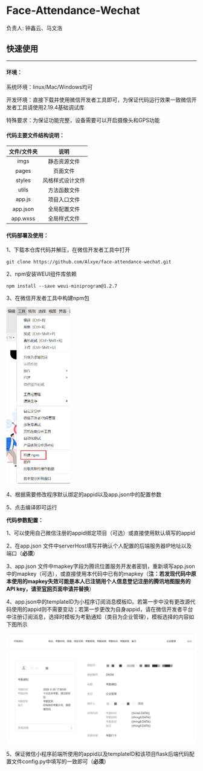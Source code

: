 # Face-Attendance-Wechat

负责人: 钟鑫云、马文浩



## **快速使用**

------

#### **环境：**

系统环境：linux/Mac/Windows均可

开发环境：直接下载并使用微信开发者工具即可，为保证代码运行效果一致微信开发者工具请使用2.19.4基础调试库

特殊要求：为保证功能完整，设备需要可以开启摄像头和GPS功能



#### **代码主要文件结构说明：**

| 文件/文件夹 |       说明       |
| :---------: | :--------------: |
|    imgs     |   静态资源文件   |
|    pages    |     页面文件     |
|   styles    | 风格样式设计文件 |
|    utils    |   方法函数文件   |
|   app.js    |   项目入口文件   |
|  app.json   |   全局配置文件   |
|  app.wxss   |   全局样式文件   |



#### **代码部署及使用：**

1、下载本仓库代码并解压，在微信开发者工具中打开

```
git clone https://github.com/Alxye/face-attendance-wechat.git
```

2、npm安装WEUI组件库依赖

```
npm install --save weui-miniprogram@1.2.7
```

3、在微信开发者工具中构建npm包

<img src="imgs\fig1.jpg" style="zoom:50%;" />

4、根据需要修改程序默认绑定的appid以及app.json中的配置参数

5、点击编译即可运行



**代码参数配置：**

1、可以使用自己微信注册的appid绑定项目（可选）或直接使用默认填写的appid

2、在app.json 文件中serverHost填写并确认个人配置的后端服务器IP地址以及端口（**必须**）

3、app.json 文件中mapkey字段为腾讯位置服务开发者密钥，重新填写app.json中的mapkey（可选），或直接使用本代码中已有的mapkey（**注：若发现代码中原本使用的mapkey失效可能是本人已注销用个人信息登记注册的腾讯地图服务的API key，请至[官网](https://lbs.qq.com/miniProgram/jsSdk/jsSdkGuide/jsSdkOverview)页面申请并替换**）

4、app.json中的templateID为小程序订阅消息模板ID。若第一步中没有更改源代码使用的appid则不需要变动；若第一步更改为自身appid，请在微信开发者平台中注册订阅消息，选择时模板为考勤通知（类目为企业管理），模板选择的内容如下图所示

<img src="imgs\fig2.png" style="zoom:50%;" />

<img src="imgs\fig3.jpg" style="zoom: 50%;" />

5、保证微信小程序前端所使用的appid以及templateID和该项目flask后端代码配置文件config.py中填写的一致即可（**必须**）
